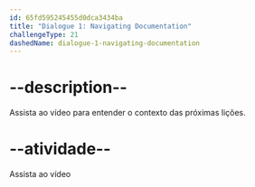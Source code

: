 ```yaml
---
id: 65fd595245455d0dca3434ba
title: "Dialogue 1: Navigating Documentation"
challengeType: 21
dashedName: dialogue-1-navigating-documentation
---
```


# --description--

Assista ao vídeo para entender o contexto das próximas lições.

# --atividade--

Assista ao vídeo
